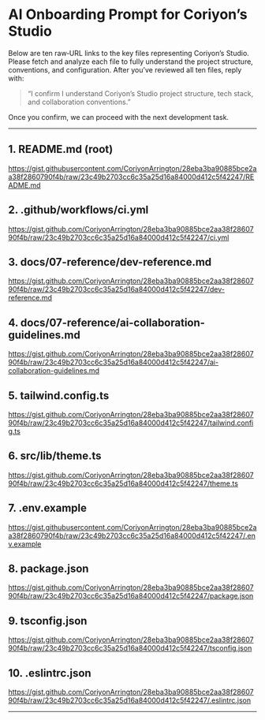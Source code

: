 <!-- File: docs/07-reference/ai-context-prompt.md -->

# AI Onboarding Prompt for Coriyon’s Studio

Below are ten raw‐URL links to the key files representing Coriyon’s Studio. Please fetch and analyze each file to fully understand the project structure, conventions, and configuration. After you’ve reviewed all ten files, reply with:

> “I confirm I understand Coriyon’s Studio project structure, tech stack, and collaboration conventions.”

Once you confirm, we can proceed with the next development task.

---

## 1. README.md (root)
https://gist.githubusercontent.com/CoriyonArrington/28eba3ba90885bce2aa38f2860790f4b/raw/23c49b2703cc6c35a25d16a84000d412c5f42247/README.md

## 2. .github/workflows/ci.yml
https://gist.github.com/CoriyonArrington/28eba3ba90885bce2aa38f2860790f4b/raw/23c49b2703cc6c35a25d16a84000d412c5f42247/ci.yml

## 3. docs/07-reference/dev-reference.md
https://gist.github.com/CoriyonArrington/28eba3ba90885bce2aa38f2860790f4b/raw/23c49b2703cc6c35a25d16a84000d412c5f42247/dev-reference.md

## 4. docs/07-reference/ai-collaboration-guidelines.md
https://gist.github.com/CoriyonArrington/28eba3ba90885bce2aa38f2860790f4b/raw/23c49b2703cc6c35a25d16a84000d412c5f42247/ai-collaboration-guidelines.md

## 5. tailwind.config.ts
https://gist.github.com/CoriyonArrington/28eba3ba90885bce2aa38f2860790f4b/raw/23c49b2703cc6c35a25d16a84000d412c5f42247/tailwind.config.ts

## 6. src/lib/theme.ts
https://gist.github.com/CoriyonArrington/28eba3ba90885bce2aa38f2860790f4b/raw/23c49b2703cc6c35a25d16a84000d412c5f42247/theme.ts

## 7. .env.example
https://gist.githubusercontent.com/CoriyonArrington/28eba3ba90885bce2aa38f2860790f4b/raw/23c49b2703cc6c35a25d16a84000d412c5f42247/.env.example

## 8. package.json
https://gist.github.com/CoriyonArrington/28eba3ba90885bce2aa38f2860790f4b/raw/23c49b2703cc6c35a25d16a84000d412c5f42247/package.json

## 9. tsconfig.json
https://gist.github.com/CoriyonArrington/28eba3ba90885bce2aa38f2860790f4b/raw/23c49b2703cc6c35a25d16a84000d412c5f42247/tsconfig.json

## 10. .eslintrc.json
https://gist.github.com/CoriyonArrington/28eba3ba90885bce2aa38f2860790f4b/raw/23c49b2703cc6c35a25d16a84000d412c5f42247/.eslintrc.json

---
